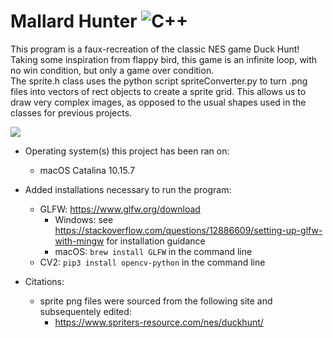# Mallard Hunter ![C++](https://img.shields.io/badge/-C++-blue?logo=cplusplus&style=flat&logoColor=white)

This program is a faux-recreation of the classic NES game Duck Hunt! Taking some inspiration from flappy bird, this game is an infinite loop, with no win condition, but only a game over condition. <br>
The sprite.h class uses the python script spriteConverter.py to turn .png files into vectors of rect objects to create a sprite grid. This allows us to draw very complex images, as opposed to the usual shapes used in the classes for previous projects. <br>

![](https://github.com/SimonBradlow/MallardHunter/blob/main/assets/mallard.gif)

- Operating system(s) this project has been ran on:
  - macOS Catalina 10.15.7
  

- Added installations necessary to run the program:
  - GLFW: https://www.glfw.org/download
    - Windows: see https://stackoverflow.com/questions/12886609/setting-up-glfw-with-mingw for installation guidance
    - macOS: `brew install GLFW` in the command line
  - CV2: `pip3 install opencv-python` in the command line


- Citations:
  - sprite png files were sourced from the following site and subsequentely edited: 
    - https://www.spriters-resource.com/nes/duckhunt/
